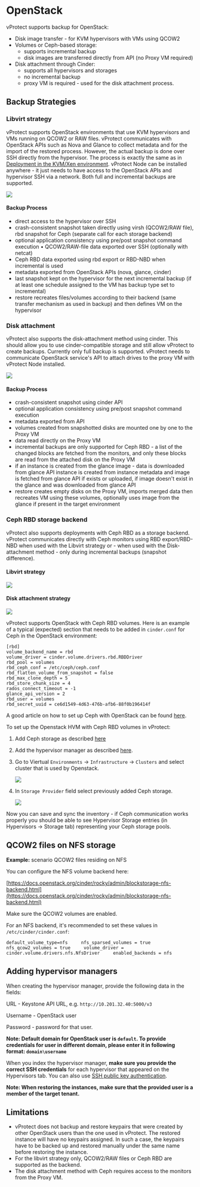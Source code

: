 # OpenStack

vProtect supports backup for OpenStack:

* Disk image transfer - for KVM hypervisors with VMs using QCOW2
* Volumes or Ceph-based storage:
  * supports incremental backup
  * disk images are transferred directly from API \(no Proxy VM required\)
* Disk attachment through Cinder:
  * supports all hypervisors and storages
  * no incremental backup
  * proxy VM is required - used for the disk attachment process.

## Backup Strategies

### Libvirt strategy

vProtect supports OpenStack environments that use KVM hypervisors and VMs running on QCOW2 or RAW files. vProtect communicates with OpenStack APIs such as Nova and Glance to collect metadata and for the import of the restored process. However, the actual backup is done over SSH directly from the hypervisor. The process is exactly the same as in [Deployment in the KVM/Xen environment](kvm-xen.md). vProtect Node can be installed anywhere - it just needs to have access to the OpenStack APIs and hypervisor SSH via a network. Both full and incremental backups are supported.

![](../../../.gitbook/assets/deployment-vprotect-openstack-libvirt.png)

#### Backup Process

* direct access to the hypervisor over SSH
* crash-consistent snapshot taken directly using virsh \(QCOW2/RAW file\), rbd snapshot for Ceph \(separate call for each storage backend\)
* optional application consistency using pre/post snapshot command execution • QCOW2/RAW-file data exported over SSH \(optionally with netcat\)
* Ceph RBD data exported using rbd export or RBD-NBD when incremental is used
* metadata exported from OpenStack APIs \(nova, glance, cinder\)
* last snapshot kept on the hypervisor for the next incremental backup \(if at least one schedule assigned to the VM has backup type set to incremental\)
* restore recreates files/volumes according to their backend \(same transfer mechanism as used in backup\) and then defines VM on the hypervisor

### Disk attachment

vProtect also supports the disk-attachment method using cinder. This should allow you to use cinder-compatible storage and still allow vProtect to create backups. Currently only full backup is supported. vProtect needs to communicate OpenStack service's API to attach drives to the proxy VM with vProtect Node installed.

![](../../../.gitbook/assets/deployment-vprotect-openstack-disk-attachment.png)

#### Backup Process

* crash-consistent snapshot using cinder API
* optional application consistency using pre/post snapshot command execution
* metadata exported from API
* volumes created from snapshotted disks are mounted one by one to the Proxy VM
* data read directly on the Proxy VM
* incremental backups are only supported for Ceph RBD - a list of the changed blocks are fetched from the monitors, and only these blocks are read from the attached disk on the Proxy VM
* if an instance is created from the glance image - data is downloaded from glance API instance is created from instance metadata and image is fetched from glance API if exists or uploaded, if image doesn't exist in the glance and was downloaded from glance API
* restore creates empty disks on the Proxy VM, imports merged data then recreates VM using these volumes, optionally uses image from the glance if present in the target environment

### Ceph RBD storage backend

vProtect also supports deployments with Ceph RBD as a storage backend. vProtect communicates directly with Ceph monitors using RBD export/RBD-NBD when used with the Libvirt strategy or - when used with the Disk-attachment method - only during incremental backups \(snapshot difference\).

#### Libvirt strategy

![](../../../.gitbook/assets/deployment-vprotect-openstack-ceph.png)

#### Disk attachment strategy

![](../../../.gitbook/assets/deployment-vprotect-openstack-disk-attachment-ceph.png)

vProtect supports OpenStack with Ceph RBD volumes. Here is an example of a typical \(expected\) section that needs to be added in `cinder.conf` for Ceph in the OpenStack environment:

```text
[rbd]
volume_backend_name = rbd
volume_driver = cinder.volume.drivers.rbd.RBDDriver
rbd_pool = volumes
rbd_ceph_conf = /etc/ceph/ceph.conf
rbd_flatten_volume_from_snapshot = false
rbd_max_clone_depth = 5
rbd_store_chunk_size = 4
rados_connect_timeout = -1
glance_api_version = 2
rbd_user = volumes
rbd_secret_uuid = ce6d1549-4d63-476b-afb6-88f0b196414f
```

A good article on how to set up Ceph with OpenStack can be found [here](https://superuser.openstack.org/articles/ceph-as-storage-for-openstack/).

To set up the Openstack HVM with Ceph RBD volumes in vProtect:

1. Add Ceph storage as described [here](../storage-providers/ceph-rbd.md)
2. Add the hypervisor manager as described [here](openstack.md#adding-hypervisor-managers).
3. Go to Viertual `Environments` -&gt; `Infrastructure` -&gt; `Clusters` and select cluster that is used by Openstack.

   ![](../../../.gitbook/assets/openstack-ceph-example.png)

4. In `Storage Provider` field select previously added Ceph storage.

   ![](../../../.gitbook/assets/openstack-ceph-example2.png)

Now you can save and sync the inventory - if Ceph communication works properly you should be able to see Hypervisor Storage entries \(in Hypervisors -&gt; Storage tab\) representing your Ceph storage pools.

## QCOW2 files on NFS storage

**Example:** scenario QCOW2 files residing on NFS

You can configure the NFS volume backend here:

[https://docs.openstack.org/cinder/rocky/admin/blockstorage-nfs-backend.html](https://docs.openstack.org/cinder/rocky/admin/blockstorage-nfs-backend.html)

Make sure the QCOW2 volumes are enabled.

For an NFS backend, it's recommended to set these values in `/etc/cinder/cinder.conf`:

`default_volume_type=nfs    
nfs_sparsed_volumes = true    
nfs_qcow2_volumes = true    
volume_driver = cinder.volume.drivers.nfs.NfsDriver    
enabled_backends = nfs`

## Adding hypervisor managers

When creating the hypervisor manager, provide the following data in the fields:

URL - Keystone API URL, e.g. `http://10.201.32.40:5000/v3`

Username - OpenStack user

Password - password for that user.

**Note: Default domain for OpenStack user is `default`. To provide credentials for user in different domain, please enter it in following format: `domain\username`**

When you index the hypervisor manager, **make sure you provide the correct SSH credentials** for each hypervisor that appeared on the Hypervisors tab. You can also use [SSH public key authentication](../../common-tasks/ssh-public-key-authentication.md).

**Note: When restoring the instances, make sure that the provided user is a member of the target tenant.**

## Limitations

* vProtect does not backup and restore keypairs that were created by other OpenStack users than the one used in vProtect. The restored instance will have no keypairs assigned. In such a case, the keypairs have to be backed up and restored manually under the same name before restoring the instance.
* For the libvirt strategy only, QCOW2/RAW files or Ceph RBD are supported as the backend.
* The disk attachment method with Ceph requires access to the monitors from the Proxy VM.

